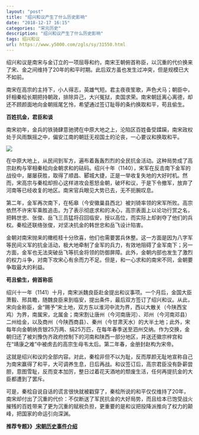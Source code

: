 ```yaml
---
layout: "post"
title: "绍兴和议产生了什么历史影响"
date: "2018-12-17 16:15"
categories: "宋元历史"
description: "绍兴和议产生了什么历史影响"
tags: 绍兴和议
url: https://www.y5000.com/zgls/sy/31550.html
---
```






绍兴和议是南宋与金订立的一项屈辱和约，南宋王朝俯首称臣，以沉重的代价换来了宋、金之间维持了20年的和平时期。此后双方虽也发生过冲突，但是规模已大不如前。

南宋在高宗的主持下，小人得志，英雄气短。君主夜夜笙歌，声色犬马；朝臣中，奸相秦桧长期把持朝政，排除异己，大兴冤狱，卖国求荣。南宋朝廷离心离德，却还不顾颜面地向金朝摇尾乞怜，希望通过签订耻辱的条约换取和平，苟且偷生。

**百姓抗金，君臣和谈**

南宋初年，金兵的铁骑肆意驰骋在中原大地之上，沦陷区百姓备受蹂躏，南宋政权处于风雨飘摇之中，偏安江南的朝廷无视国土的沦丧，一心要议和换取和平。

![](https://img.y5000.com/uploads/allimg/180720/8-1PH011434J12.jpg)

在中原大地上，从民间到军方，遍布着轰轰烈烈的全民抗金活动。这种局势成了高宗赵构与宰相秦桧向金朝求和的砝码。绍兴十年（1140），宋军在反击南下金军的战役中，屡屡获胜，取得了顺昌、郾城大捷，正是一举收复失地的大好时机。然而，宋高宗与秦桧却担心这样进攻会惹怒金朝，破坏和议，于是下令撤军，放弃了河南等已经收复的地区。南宋官兵眼见大势已去，无不扼腕叹息。

第二年，金军再次南下，在柘皋（今安徽巢县西北）被刘锜率领的宋军所败。高宗依然不许宋军乘胜追击。为了表示彻底求和的决心，高宗表面上以论功行赏之名，把韩世忠、张俊、岳飞三员猛将召回临安，授以高位，而实际上却剥夺了他们的兵权。秦桧还联络张俊，对坚决抗金的韩世忠和岳飞设计陷害。

金朝对南宋抛来的橄榄枝十分欣喜，他们也需要罢兵休整。这一方面是因为八字军等民间义军的抗金活动，极大地牵制了金军的兵力，有效地阻碍了金军南下；另一方面，金军也无法突破岳飞等抗金将领的防御屏障。此外，金朝内部也发生了激烈的权力斗争，对南下攻宋心有余而力不足。但是，和一心求和的南宋不同，金朝要争取最大的利益。

**苟且偷生，俯首称臣**

绍兴十一年（1141）十月，南宋派魏良臣赴金提出和议事项。一个月后，金国大臣萧毅、邢具瞻，随魏良臣来到临安，提出条件，最后双方签订了绍兴和议。从此，宋向金称臣，金“赐予”宋土地，双方东以淮河中流为界，西以大散关（今陕西宝鸡）为界，南属宋，北属金；南宋割让唐州（今河南唐河）、邓州（今河南邓县）二州给金，以及商州（今陕西商县）、秦州（今甘肃天水）的大半土地；此外，宋每年向金朝纳贡银25万两、绢25万匹，在每年春季送至泗州交纳。作为交换，金朝归还了被刘豫伪齐政府控制下的河南和陕西一部分地区，并送还徽宗梓宫和在“靖康之难”中被虏去的高宗生母韦太后。第二年春，金册封赵构为宋帝。

这就是绍兴和议的全部内容。对此，秦桧非但不以为耻，反而厚颜无耻地宣称自己为南宋赢得了和平，大可调养生息，日后再战。和议签订后，高宗君臣没有卧薪尝胆，意图雪耻，反而变本加厉，整日过着花天酒地的颓废生活，任何再提抗金的大臣都遭到了罢斥。

可是，秦桧自说自话的谎言很快就被戳穿了，秦桧所说的和平仅仅维持了20年，南宋却付出了沉重的代价：不仅断送了军民抗金的大好局势，而且给本已饱受战火摧残的百姓带来了更为沉重的赋税负担，更重要的是和议把投降派推向了权力的颠峰，把国家的命运引向深渊。

**推荐专题》》[ 宋朝历史事件介绍](https://www.y5000.com/zgls/sy/31553.html)**
